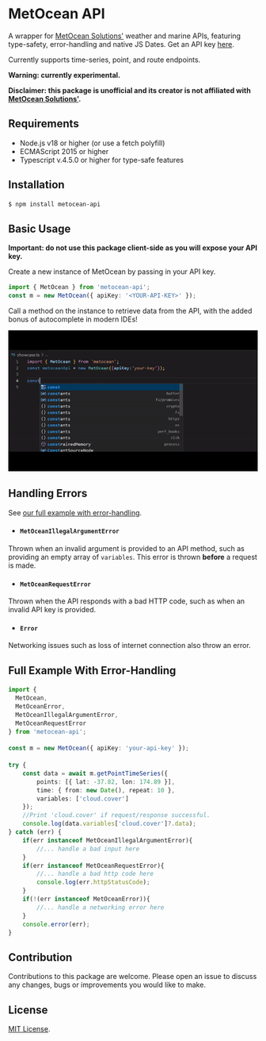 # MetOcean API

A wrapper for [MetOcean Solutions'](https://forecast-docs.metoceanapi.com/docs/#/getting-started) weather and marine APIs, featuring type-safety, error-handling and native JS Dates. Get an API key [here](https://console.metoceanapi.com/).

Currently supports time-series, point, and route endpoints.

<b>Warning: currently experimental.</b>

<b>Disclaimer: this package is unofficial and its creator is not affiliated with
[MetOcean Solutions'](https://www.metocean.co.nz/). </b>  

## Requirements
- Node.js v18 or higher (or use a fetch polyfill)
- ECMAScript 2015 or higher
- Typescript v.4.5.0 or higher for type-safe features

## Installation
```bash
$ npm install metocean-api
```

## Basic Usage
<b>Important: do not use this package client-side as you will expose your API key.</b>

Create a new instance of MetOcean by passing in your API key. 
```ts
import { MetOcean } from 'metocean-api';
const m = new MetOcean({ apiKey: '<YOUR-API-KEY>' });
```
Call a method on the instance to retrieve data from the API, with the added bonus of autocomplete in modern IDEs!

![](https://github.com/goldentree1/node-metocean/blob/main/showcase.gif)

## Handling Errors
See [our full example with error-handling](#full-example-with-error-handling).

- #### `MetOceanIllegalArgumentError`
Thrown when an invalid argument is provided to an API method, such as providing an empty array of `variables`. This error is thrown <b>before</b> a request is made.

- #### `MetOceanRequestError`
Thrown when the API responds with a bad HTTP code, such as when an invalid API key is provided.

- #### `Error`
Networking issues such as loss of internet connection also throw an error.

## Full Example With Error-Handling 
```ts
import {
  MetOcean, 
  MetOceanError,
  MetOceanIllegalArgumentError,
  MetOceanRequestError
} from 'metocean-api';

const m = new MetOcean({ apiKey: 'your-api-key' });

try {
    const data = await m.getPointTimeSeries({
        points: [{ lat: -37.82, lon: 174.89 }],
        time: { from: new Date(), repeat: 10 },
        variables: ['cloud.cover']
    });
    //Print 'cloud.cover' if request/response successful.
    console.log(data.variables['cloud.cover']?.data);
} catch (err) {
    if(err instanceof MetOceanIllegalArgumentError){
        //... handle a bad input here
    }
    if(err instanceof MetOceanRequestError){
        //... handle a bad http code here
        console.log(err.httpStatusCode);
    }
    if(!(err instanceof MetOceanError)){
        //... handle a networking error here
    }
    console.error(err);
}
```

## Contribution
Contributions to this package are welcome. Please open an issue to discuss any changes, bugs or improvements you would like to make.

## License
[MIT License](https://github.com/goldentree1/node-metocean/blob/main/LICENSE).
